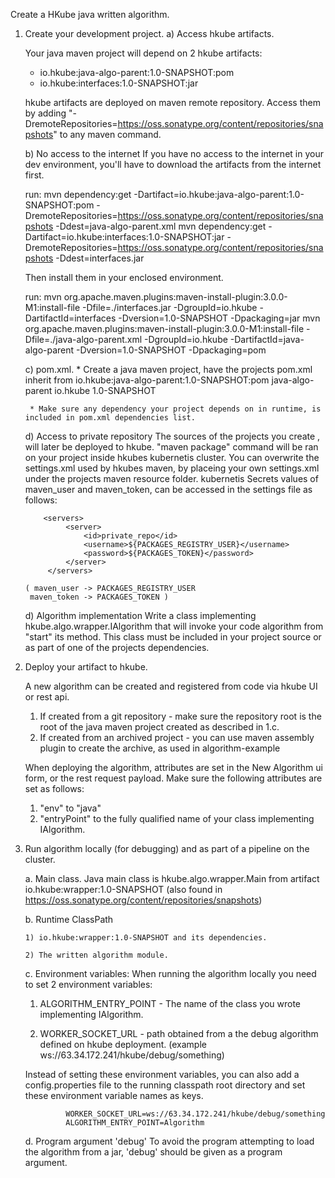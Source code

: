 Create a HKube java written algorithm.

1. Create your development project.
   a) Access hkube artifacts.

     Your java maven project will depend on 2 hkube artifacts:
     * io.hkube:java-algo-parent:1.0-SNAPSHOT:pom
     * io.hkube:interfaces:1.0-SNAPSHOT:jar

     hkube artifacts are deployed on maven remote repository.
     Access them by adding "-DremoteRepositories=https://oss.sonatype.org/content/repositories/snapshots"
     to any maven command.



   b) No access to the internet
     If you have no access to the internet in your dev environment, you'll have to download the artifacts from the internet first.

     run:
     mvn dependency:get -Dartifact=io.hkube:java-algo-parent:1.0-SNAPSHOT:pom -DremoteRepositories=https://oss.sonatype.org/content/repositories/snapshots -Ddest=java-algo-parent.xml
     mvn dependency:get -Dartifact=io.hkube:interfaces:1.0-SNAPSHOT:jar -DremoteRepositories=https://oss.sonatype.org/content/repositories/snapshots -Ddest=interfaces.jar

     Then install them in your enclosed environment.

     run:
     mvn org.apache.maven.plugins:maven-install-plugin:3.0.0-M1:install-file  -Dfile=./interfaces.jar -DgroupId=io.hkube -DartifactId=interfaces -Dversion=1.0-SNAPSHOT -Dpackaging=jar
     mvn org.apache.maven.plugins:maven-install-plugin:3.0.0-M1:install-file  -Dfile=./java-algo-parent.xml -DgroupId=io.hkube -DartifactId=java-algo-parent -Dversion=1.0-SNAPSHOT -Dpackaging=pom

   c) pom.xml.
        * Create a java maven project, have the projects pom.xml inherit from io.hkube:java-algo-parent:1.0-SNAPSHOT:pom
             <parent>
                   <artifactId>java-algo-parent</artifactId>
                   <groupId>io.hkube</groupId>
                   <version>1.0-SNAPSHOT</version>
              </parent>

        * Make sure any dependency your project depends on in runtime, is included in pom.xml dependencies list.

    d) Access to private repository
        The sources of the projects you create , will later be deployed to hkube. "maven package" command will be ran on your project inside hkubes kubernetis cluster. You can overwrite the settings.xml used by hkubes maven, by placeing your own settings.xml under the projects maven resource folder.
        kubernetis Secrets values of maven_user and maven_token, can be accessed in the settings file as follows:

           <servers>
                <server>
                    <id>private_repo</id>
                    <username>${PACKAGES_REGISTRY_USER}</username>
                    <password>${PACKAGES_TOKEN}</password>
                </server>
            </servers>

       ( maven_user -> PACKAGES_REGISTRY_USER
        maven_token -> PACKAGES_TOKEN )

    d) Algorithm implementation
     Write a class implementing hkube.algo.wrapper.IAlgorithm that will invoke your code algorithm from "start" its method.
     This class must be included in your project source or as part of one of the projects dependencies.



2. Deploy your artifact to hkube.

    A new algorithm can be created and registered from code via hkube UI or rest api.
    1. If created from a git repository - make sure the repository root is the root of the java maven project created as described in 1.c.
    2. If created from an archived project - you can use maven assembly plugin to create the archive, as used in algorithm-example

    When deploying the algorithm, attributes are set in the New Algorithm ui form, or the rest request payload.
    Make sure the following attributes are set as follows:
    1. "env" to "java"
    2. "entryPoint" to the fully qualified name of your class implementing IAlgorithm.

3. Run algorithm locally (for debugging) and as part of a pipeline on the cluster.

    a. Main class.
       Java main class is hkube.algo.wrapper.Main from artifact io.hkube:wrapper:1.0-SNAPSHOT (also found in https://oss.sonatype.org/content/repositories/snapshots)
    
    b. Runtime ClassPath
    
       1) io.hkube:wrapper:1.0-SNAPSHOT and its dependencies.
       
       2) The written algorithm module.
    
    c. Environment variables:
       When running the algorithm locally you need to set 2 environment variables:

      1) ALGORITHM_ENTRY_POINT - The name of the class you wrote implementing IAlgorithm.
      
      2) WORKER_SOCKET_URL - path obtained from a the debug algorithm defined on hkube deployment. (example ws://63.34.172.241/hkube/debug/something)
      
      Instead of setting these environment variables, you can also add a config.properties file to the running classpath root directory and set these environment variable names as keys.
       
                WORKER_SOCKET_URL=ws://63.34.172.241/hkube/debug/something
                ALGORITHM_ENTRY_POINT=Algorithm
                
    d. Program argument 'debug'
        To avoid the program attempting to load the algorithm from a jar, 'debug' should be given as a program argument.
